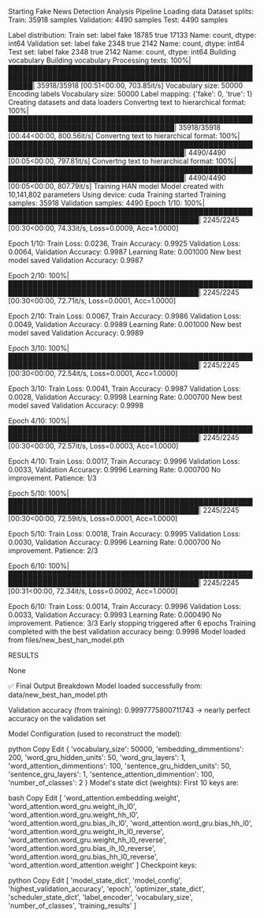 Starting Fake News Detection Analysis Pipeline
Loading data
Dataset splits:
Train: 35918 samples
Validation: 4490 samples
Test: 4490 samples

Label distribution:
Train set:
label
fake    18785
true    17133
Name: count, dtype: int64
Validation set:
label
fake    2348
true    2142
Name: count, dtype: int64
Test set:
label
fake    2348
true    2142
Name: count, dtype: int64
Building vocabulary
Building vocabulary
Processing texts: 100%|█████████████████████████████████████████████████████████████████████████████████████████████████████████| 35918/35918 [00:51<00:00, 703.85it/s]
Vocabulary size: 50000
Encoding labels
Vocabulary size: 50000
Label mapping: {'fake': 0, 'true': 1}
Creating datasets and data loaders
Convertng text to hierarchical format: 100%|████████████████████████████████████████████████████████████████████████████████████| 35918/35918 [00:44<00:00, 800.56it/s]
Convertng text to hierarchical format: 100%|██████████████████████████████████████████████████████████████████████████████████████| 4490/4490 [00:05<00:00, 797.81it/s]
Convertng text to hierarchical format: 100%|██████████████████████████████████████████████████████████████████████████████████████| 4490/4490 [00:05<00:00, 807.79it/s]
Training HAN model
Model created with 10,141,802 parameters
Using device: cuda
Training started
Training samples:   35918
Validation samples: 4490
Epoch 1/10: 100%|█████████████████████████████████████████████████████████████████████████████████████████| 2245/2245 [00:30<00:00, 74.33it/s, Loss=0.0009, Acc=1.0000]

Epoch 1/10:
Train Loss: 0.0236, Train Accuracy: 0.9925
Validation Loss: 0.0064, Validation   Accuracy: 0.9987
Learning Rate: 0.001000
New best model saved Validation Accuracy: 0.9987

Epoch 2/10: 100%|█████████████████████████████████████████████████████████████████████████████████████████| 2245/2245 [00:30<00:00, 72.71it/s, Loss=0.0001, Acc=1.0000]

Epoch 2/10:
Train Loss: 0.0067, Train Accuracy: 0.9986
Validation Loss: 0.0049, Validation   Accuracy: 0.9989
Learning Rate: 0.001000
New best model saved Validation Accuracy: 0.9989

Epoch 3/10: 100%|█████████████████████████████████████████████████████████████████████████████████████████| 2245/2245 [00:30<00:00, 72.54it/s, Loss=0.0001, Acc=1.0000]

Epoch 3/10:
Train Loss: 0.0041, Train Accuracy: 0.9987
Validation Loss: 0.0028, Validation   Accuracy: 0.9998
Learning Rate: 0.000700
New best model saved Validation Accuracy: 0.9998

Epoch 4/10: 100%|█████████████████████████████████████████████████████████████████████████████████████████| 2245/2245 [00:30<00:00, 72.57it/s, Loss=0.0003, Acc=1.0000]

Epoch 4/10:
Train Loss: 0.0017, Train Accuracy: 0.9996
Validation Loss: 0.0033, Validation   Accuracy: 0.9996
Learning Rate: 0.000700
No improvement. Patience: 1/3

Epoch 5/10: 100%|█████████████████████████████████████████████████████████████████████████████████████████| 2245/2245 [00:30<00:00, 72.59it/s, Loss=0.0001, Acc=1.0000]

Epoch 5/10:
Train Loss: 0.0018, Train Accuracy: 0.9995
Validation Loss: 0.0030, Validation   Accuracy: 0.9996
Learning Rate: 0.000700
No improvement. Patience: 2/3

Epoch 6/10: 100%|█████████████████████████████████████████████████████████████████████████████████████████| 2245/2245 [00:31<00:00, 72.34it/s, Loss=0.0002, Acc=1.0000]

Epoch 6/10:
Train Loss: 0.0014, Train Accuracy: 0.9996
Validation Loss: 0.0033, Validation   Accuracy: 0.9993
Learning Rate: 0.000490
No improvement. Patience: 3/3
Early stopping triggered after 6 epochs
Training completed with the best validation accuracy being: 0.9998
Model loaded from files/new_best_han_model.pth

RESULTS

None




✅ Final Output Breakdown
Model loaded successfully from:
data/new_best_han_model.pth

Validation accuracy (from training):
0.9997775800711743 → nearly perfect accuracy on the validation set

Model Configuration (used to reconstruct the model):

python
Copy
Edit
{
    'vocabulary_size': 50000, 
    'embedding_dimmentions': 200, 
    'word_gru_hidden_units': 50, 
    'word_gru_layers': 1, 
    'word_attention_dimmentions': 100, 
    'sentence_gru_hidden_units': 50, 
    'sentence_gru_layers': 1, 
    'sentence_attention_dimmention': 100, 
    'number_of_classes': 2
}
Model's state dict (weights): First 10 keys are:

bash
Copy
Edit
[
 'word_attention.embedding.weight',
 'word_attention.word_gru.weight_ih_l0',
 'word_attention.word_gru.weight_hh_l0',
 'word_attention.word_gru.bias_ih_l0',
 'word_attention.word_gru.bias_hh_l0',
 'word_attention.word_gru.weight_ih_l0_reverse',
 'word_attention.word_gru.weight_hh_l0_reverse',
 'word_attention.word_gru.bias_ih_l0_reverse',
 'word_attention.word_gru.bias_hh_l0_reverse',
 'word_attention.word_attention.weight'
]
Checkpoint keys:

python
Copy
Edit
[
 'model_state_dict',
 'model_config',
 'highest_validation_accuracy',
 'epoch',
 'optimizer_state_dict',
 'scheduler_state_dict',
 'label_encoder',
 'vocabulary_size',
 'number_of_classes',
 'training_results'
]